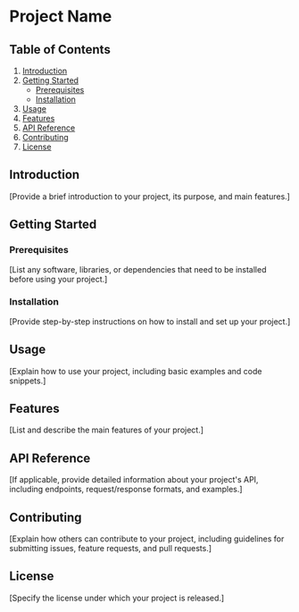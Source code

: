 # Project Name

## Table of Contents
1. [Introduction](#introduction)
2. [Getting Started](#getting-started)
   - [Prerequisites](#prerequisites)
   - [Installation](#installation)
3. [Usage](#usage)
4. [Features](#features)
5. [API Reference](#api-reference)
6. [Contributing](#contributing)
7. [License](#license)

## Introduction
[Provide a brief introduction to your project, its purpose, and main features.]

## Getting Started

### Prerequisites
[List any software, libraries, or dependencies that need to be installed before using your project.]

### Installation
[Provide step-by-step instructions on how to install and set up your project.]

## Usage
[Explain how to use your project, including basic examples and code snippets.]

## Features
[List and describe the main features of your project.]

## API Reference
[If applicable, provide detailed information about your project's API, including endpoints, request/response formats, and examples.]

## Contributing
[Explain how others can contribute to your project, including guidelines for submitting issues, feature requests, and pull requests.]

## License
[Specify the license under which your project is released.]